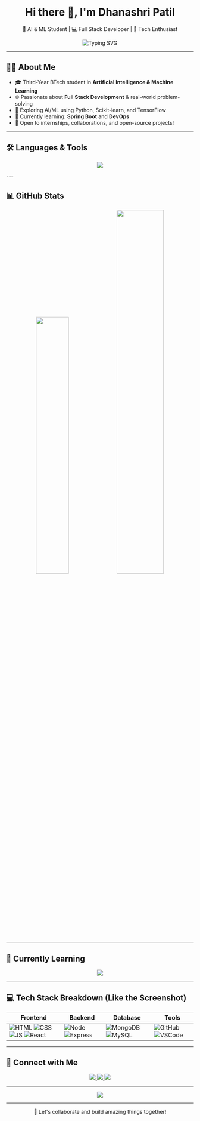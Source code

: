 <h1 align="center">Hi there 👋, I'm Dhanashri Patil</h1>

<p align="center">
  🚀 AI & ML Student | 💻 Full Stack Developer | 🌱 Tech Enthusiast
</p>

<p align="center">
  <img src="https://readme-typing-svg.demolab.com?font=Fira+Code&duration=3000&pause=1000&color=4AE8FF&width=435&lines=Welcome+to+my+GitHub+Profile!;Always+learning+something+new!;Full+Stack+Developer;AI%2FML+Engineer+in+progress..." alt="Typing SVG" />
</p>

---

## 👩‍💻 About Me

- 🎓 Third-Year BTech student in **Artificial Intelligence & Machine Learning**
- 🌐 Passionate about **Full Stack Development** & real-world problem-solving
- 🤖 Exploring AI/ML using Python, Scikit-learn, and TensorFlow
- 🌱 Currently learning: **Spring Boot** and **DevOps**
- 🚀 Open to internships, collaborations, and open-source projects!

---

## 🛠️ Languages & Tools

<p align="center">
  <!-- Core Languages & Tools -->
  <img src="https://skillicons.dev/icons?i=html,css,js,react,nodejs,express,mongodb,mysql,java,python,git,github,vscode,postman,docker,aws,vercel,netlify,jenkins" />
  
</p>
---

## 📊 GitHub Stats

<p align="center">
  <img src="https://github-readme-stats.vercel.app/api/top-langs/?username=DhanashriPatil11&layout=compact&theme=radical" width="42%" />
  <img src="https://github-readme-stats.vercel.app/api?username=DhanashriPatil11&show_icons=true&theme=radical&hide_border=false" width="50%"/>
</p>

---

## 🧠 Currently Learning

<p align="center">
  <img src="https://img.shields.io/badge/WEB%20Development-Full%20Stack-blue?style=for-the-badge" />
</p>

---

## 💻 Tech Stack Breakdown (Like the Screenshot)

| Frontend | Backend | Database | Tools |
|----------|---------|----------|-------|
| ![HTML](https://img.shields.io/badge/HTML5-E34F26?style=flat-square&logo=html5&logoColor=white) ![CSS](https://img.shields.io/badge/CSS3-1572B6?style=flat-square&logo=css3&logoColor=white) ![JS](https://img.shields.io/badge/JavaScript-F7DF1E?style=flat-square&logo=javascript&logoColor=black) ![React](https://img.shields.io/badge/React-20232A?style=flat-square&logo=react&logoColor=61DAFB) | ![Node](https://img.shields.io/badge/Node.js-339933?style=flat-square&logo=node.js&logoColor=white) ![Express](https://img.shields.io/badge/Express.js-404D59?style=flat-square&logo=express&logoColor=white) | ![MongoDB](https://img.shields.io/badge/MongoDB-47A248?style=flat-square&logo=mongodb&logoColor=white) ![MySQL](https://img.shields.io/badge/MySQL-00758F?style=flat-square&logo=mysql&logoColor=white) | ![GitHub](https://img.shields.io/badge/GitHub-181717?style=flat-square&logo=github&logoColor=white) ![VSCode](https://img.shields.io/badge/VSCode-007ACC?style=flat-square&logo=visual-studio-code&logoColor=white) |

---

## 🔗 Connect with Me

<p align="center">
  <a href="https://www.linkedin.com/in/dhanashri-patil24" target="_blank">
    <img src="https://img.shields.io/badge/LinkedIn-%230077B5.svg?style=flat&logo=linkedin&logoColor=white"/>
  </a>
  <a href="mailto:patil.dhanashrik@gmail.com">
    <img src="https://img.shields.io/badge/Gmail-D14836?style=flat&logo=gmail&logoColor=white"/>
  </a>
  <a href="https://github.com/DhanashriPatil11">
    <img src="https://img.shields.io/badge/GitHub-%23121011.svg?style=flat&logo=github&logoColor=white"/>
  </a>
</p>

---

<p align="center">
  <img src="https://github-readme-streak-stats.herokuapp.com/?user=DhanashriPatil11&theme=radical" />
</p>

---

<p align="center">💬 Let's collaborate and build amazing things together!</p>
